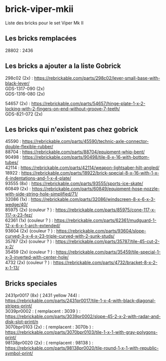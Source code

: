 # brick-viper-mkii
Liste des bricks pour le set Viper Mk II

## Les bricks remplacées

28802 : 2436  

## Les bricks a ajouter a la liste Gobrick

298c02 (2x) : https://rebrickable.com/parts/298c02/lever-small-base-with-black-lever/  
GDS-1317-090 (2x)  
GDS-1316-080 (2x)  

54657 (2x) : https://rebrickable.com/parts/54657/hinge-plate-1-x-2-locking-with-2-fingers-on-end-without-groove-7-teeth/  
GDS-821-072 (2x)  

## Les bricks qui n'existent pas chez gobrick

45590 : https://rebrickable.com/parts/45590/technic-axle-connector-double-flexible-rubber/  
88704 : https://rebrickable.com/parts/88704/equipment-whip-bent/  
90498 : https://rebrickable.com/parts/90498/tile-8-x-16-with-bottom-tubes/  
42114 : https://rebrickable.com/parts/42114/weapon-lightsaber-hilt-angled/  
18922 : https://rebrickable.com/parts/18922/brick-special-8-x-16-with-1-x-4-indentations-and-1-x-4-plate/  
93555 (8x) : https://rebrickable.com/parts/93555/sports-ice-skate/  
60849 (2x) : https://rebrickable.com/parts/60849/equipment-hose-nozzle-with-side-string-hole-simplified/71/  
32086 (1x) : https://rebrickable.com/parts/32086/windscreen-8-x-6-x-3-wedge/40/  
85975 (2x) (couleur ? ) : https://rebrickable.com/parts/85975/cone-117-x-117-x-23-fez/  
62361 (1x) (couleur ? ) : https://rebrickable.com/parts/62361/mudguard-1-12-x-6-x-1-arch-extended/  
93604 (2x) (couleur ? ) : https://rebrickable.com/parts/93604/slope-curved-3-x-4-x-23-triple-curved-with-2-sunk-studs/  
35787 (2x) (couleur ? ) : https://rebrickable.com/parts/35787/tile-45-cut-2-x-2/  
35459 (2x) (couleur ? ) : https://rebrickable.com/parts/35459/tile-special-1-x-3-inverted-with-center-hole/  
4732  (2x) (couleur ? ) : https://rebrickable.com/parts/4732/bracket-8-x-2-x-1-13/  

## Bricks speciales

2431pr0017 (8x) ( 2431 yellow 744) : https://rebrickable.com/parts/2431pr0017/tile-1-x-4-with-black-diagonal-stripes-print/  
3039pr0002 : ( remplacent : 3039 ) : https://rebrickable.com/parts/3039pr0002/slope-45-2-x-2-with-radar-and-disk-slot-print/n  
3070bpr0103 (2x) : ( remplacent : 3070b ) : https://rebrickable.com/parts/3070bpr0103/tile-1-x-1-with-gray-polygons-print/  
98138pr0020 (2x) : ( remplacent : 98138 ) : https://rebrickable.com/parts/98138pr0020/tile-round-1-x-1-with-republic-symbol-print/  

